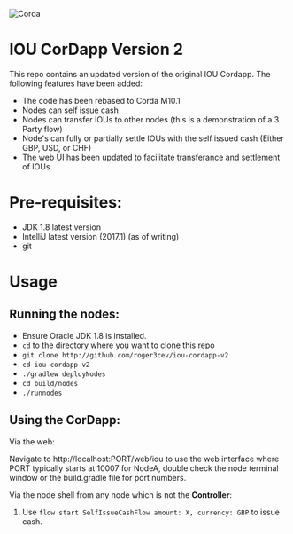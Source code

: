 ![Corda](https://www.corda.net/wp-content/uploads/2016/11/fg005_corda_b.png)

# IOU CorDapp Version 2

This repo contains an updated version of the original IOU Cordapp. The following features have been added:

* The code has been rebased to Corda M10.1
* Nodes can self issue cash
* Nodes can transfer IOUs to other nodes (this is a demonstration of a 3 Party flow)
* Node's can fully or partially settle IOUs with the self issued cash (Either GBP, USD, or CHF)
* The web UI has been updated to facilitate transferance and settlement of IOUs

# Pre-requisites:
  
* JDK 1.8 latest version
* IntelliJ latest version (2017.1) (as of writing)
* git

# Usage

## Running the nodes:

* Ensure Oracle JDK 1.8 is installed.
* `cd` to the directory where you want to clone this repo
* `git clone http://github.com/roger3cev/iou-cordapp-v2`
* `cd iou-cordapp-v2`
* `./gradlew deployNodes`
* `cd build/nodes`
* `./runnodes`

## Using the CorDapp:

Via the web: 

Navigate to http://localhost:PORT/web/iou to use the web interface where PORT typically starts at 10007 for NodeA, double check the node terminal window or the build.gradle file for port numbers.

Via the node shell from any node which is not the **Controller**: 

1. Use `flow start SelfIssueCashFlow amount: X, currency: GBP` to issue cash.
